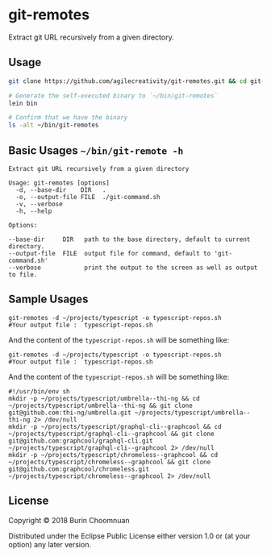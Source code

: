 # git-remotes

Extract git URL recursively from a given directory.

## Usage

```sh
git clone https://github.com/agilecreativity/git-remotes.git && cd git-remotes

# Generate the self-executed binary to `~/bin/git-remotes`
lein bin

# Confirm that we have the binary
ls -alt ~/bin/git-remotes
```

## Basic Usages `~/bin/git-remote -h`

```
Extract git URL recursively from a given directory

Usage: git-remotes [options]
  -d, --base-dir    DIR   .
  -o, --output-file FILE  ./git-command.sh
  -v, --verbose
  -h, --help

Options:

--base-dir     DIR   path to the base directory, default to current directory.
--output-file  FILE  output file for command, default to 'git-command.sh'
--verbose            print the output to the screen as well as output to file.
```

## Sample Usages


```shell
git-remotes -d ~/projects/typescript -o typescript-repos.sh
#Your output file :  typescript-repos.sh
```

And the content of the `typescript-repos.sh` will be something like:

```text
git-remotes -d ~/projects/typescript -o typescript-repos.sh
#Your output file :  typescript-repos.sh
```

And the content of the `typescript-repos.sh` will be something like:

```shell
#!/usr/bin/env sh
mkdir -p ~/projects/typescript/umbrella--thi-ng && cd ~/projects/typescript/umbrella--thi-ng && git clone git@github.com:thi-ng/umbrella.git ~/projects/typescript/umbrella--thi-ng 2> /dev/null
mkdir -p ~/projects/typescript/graphql-cli--graphcool && cd ~/projects/typescript/graphql-cli--graphcool && git clone git@github.com:graphcool/graphql-cli.git ~/projects/typescript/graphql-cli--graphcool 2> /dev/null
mkdir -p ~/projects/typescript/chromeless--graphcool && cd ~/projects/typescript/chromeless--graphcool && git clone git@github.com:graphcool/chromeless.git ~/projects/typescript/chromeless--graphcool 2> /dev/null
```

## License

Copyright © 2018 Burin Choomnuan

Distributed under the Eclipse Public License either version 1.0 or (at your option) any later version.
